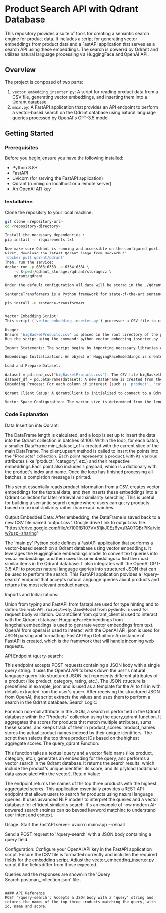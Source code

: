 # Product Search API with Qdrant Database

This repository provides a suite of tools for creating a semantic search engine for product data. It includes a script for generating vector embeddings from product data and a FastAPI application that serves as a search API using these embeddings. The search is powered by Qdrant and utilizes natural language processing via HuggingFace and OpenAI API.

## Overview

The project is composed of two parts:
1. `vector_embedding_inserter.py`: A script for reading product data from a CSV file, generating vector embeddings, and inserting them into a Qdrant database.
2. `main.py`: A FastAPI application that provides an API endpoint to perform a vector-based search on the Qdrant database using natural language queries processed by OpenAI's GPT-3.5 model.
## Getting Started

### Prerequisites

Before you begin, ensure you have the following installed:
- Python 3.8+
- FastAPI
- Uvicorn (for serving the FastAPI application)
- Qdrant (running on localhost or a remote server)
- An OpenAI API key

### Installation

Clone the repository to your local machine:

```bash
git clone <repository-url>
cd <repository-directory>

Install the necessary dependencies : 
pip install -r requirements.txt

Now make sure Qdrant is running and accessible on the configured port.
First, download the latest Qdrant image from Dockerhub:
'docker pull qdrant/qdrant'
Then, run the service:
docker run -p 6333:6333 -p 6334:6334 \
    -v $(pwd)/qdrant_storage:/qdrant/storage:z \
    qdrant/qdrant

Under the default configuration all data will be stored in the ./qdrant_storage directory. This will also be the only directory that both the Container and the host machine can both see.

SentenceTransformers is a Python framework for state-of-the-art sentence, text and image embeddings. You can use this framework to compute sentence / text embeddings for more than 100 languages. These embeddings can then be compared e.g. with cosine-similarity to find sentences with a similar meaning.

pip install -U sentence-transformers


Vector Embedding Script:
This script ('vector_embedding_inserter.py') processes a CSV file to create vector embeddings for product-related fields and inserts the data into a Qdrant collection.

Usage:
Ensure 'bigBasketProducts.csv' is placed in the root directory of the project.
Run the script using the command: python vector_embedding_inserter.py

Import Statements: The script begins by importing necessary libraries and modules. QdrantClient from qdrant_client is used to interact with a Qdrant database. VectorParams and Distance are used to configure the vector space in which the data will be embedded. Pandas is imported for data manipulation, and HuggingFaceEmbeddings from langchain.embeddings is used to convert text data into vector embeddings.

Embeddings Initialization: An object of HuggingFaceEmbeddings is created. This object will be used to generate vector embeddings for textual data.

Load and Prepare Dataset:

dataset = pd.read_csv("bigBasketProducts.csv"): The CSV file bigBasketProducts.csv is loaded into a pandas DataFrame.
dataset_df = pd.DataFrame(dataset): A new DataFrame is created from the loaded data for further processing.
Embedding Process: For each column of interest (such as 'product', 'category', etc.), the script applies the embed_query method of the embeddings object to each value in the column to generate embeddings. This is done in a loop, and the embeddings for each column are stored in a new column with the suffix _embedding.

Qdrant Client Setup: A QdrantClient is initialized to connect to a Qdrant server running locally on the default port 6333.

Vector Space Configuration: The vector size is determined from the length of the embedding of the 'description' field. The script then configures a collection in Qdrant called "Products", setting up the vector space for each field with the cosine distance metric.

```

### Code Explanation 

Data Insertion into Qdrant:

The DataFrame length is calculated, and a loop is set up to insert the data into the Qdrant collection in batches of 100.
Within the loop, for each batch, a smaller DataFrame mini_dataset_df is created with the current slice of the main DataFrame.
The client.upsert method is called to insert the points into the "Products" collection. Each point represents a product, with its various attributes (like 'product', 'category', etc.) and their respective embeddings.Each point also includes a payload, which is a dictionary with the product's index and name. Once the loop has finished processing all batches, a completion message is printed.

This script essentially reads product information from a CSV, creates vector embeddings for the textual data, and then inserts these embeddings into a Qdrant collection for later retrieval and similarity searching. This is useful for building a semantic search engine where users can query products based on textual similarity rather than exact matches.


Output Embedded Data: After embedding, the DataFrame is saved back to a new CSV file named 'output.csv'. Google drive Link to output.csv file. "https://drive.google.com/file/d/100fBR07VV51jkJ0Ez6yvzRA0TQBrPiKa/view?usp=sharing"


The 'main.py' Python code defines a FastAPI application that performs a vector-based search on a Qdrant database using vector embeddings. It leverages the HuggingFace embeddings model to convert text queries into vector embeddings, and then uses those embeddings to find the most similar items in the Qdrant database. It also integrates with the OpenAI GPT-3.5 API to process natural language queries into structured JSON that can be used to perform the search.
This FastAPI application provides a '/query-search' endpoint that accepts natural language queries about products and returns the most relevant product names.

Imports and Initializations:

Union from typing and FastAPI from fastapi are used for type hinting and to define the web API, respectively.
BaseModel from pydantic is used for request body validation.
QdrantClient from qdrant_client is used to interact with the Qdrant database.
HuggingFaceEmbeddings from langchain.embeddings is used to generate vector embeddings from text.
OpenAI from openai is used to interact with the OpenAI API.
json is used for JSON parsing and formatting.
FastAPI App Definition: An instance of FastAPI is created, which is the framework that will handle incoming web requests.

API Endpoint /query-search:

This endpoint accepts POST requests containing a JSON body with a single query string.
It uses the OpenAI API to break down the user's natural language query into structured JSON that represents different attributes of a product (like product, category, rating, etc.).
The JSON structure is predefined in example_json and is used as a template for the AI to fill in with details extracted from the user's query.
After receiving the structured JSON from OpenAI, the script extracts the values and uses them to perform a search in the Qdrant database.
Search Logic:

For each non-null attribute in the JSON, a search is performed in the Qdrant database within the "Products" collection using the query_qdrant function.
It aggregates the scores for products that match multiple attributes, sums these scores, and keeps track of them in product_scores.
product_names stores the actual product names indexed by their unique identifiers.
The script then selects the top three product IDs based on the highest aggregate scores.
The query_qdrant Function:

This function takes a textual query and a vector field name (like product, category, etc.), generates an embedding for the query, and performs a vector search in the Qdrant database.
It returns the search results, which include the product's unique identifier, its score, and its payload (additional data associated with the vector).
Return Value:

The endpoint returns the names of the top three products with the highest aggregated scores.
This application essentially provides a REST API endpoint that allows users to search for products using natural language queries. It uses advanced NLP models to interpret the queries and a vector database for efficient similarity search. It's an example of how modern AI-powered search engines can go beyond keyword matching to understand user intent and context.

Usage:
Start the FastAPI server: uvicorn main:app --reload

Send a POST request to '/query-search' with a JSON body containing a query field.

Configuration:
Configure your OpenAI API key in the FastAPI application script.
Ensure the CSV file is formatted correctly and includes the required fields for the embedding script.
Adjust the vector_embedding_inserter.py script if the fields differ from those expected.

Queries and the responses are shown in the 'Query Search.postman_collection.json' file .

```

#### API Reference
POST '/query-search': Accepts a JSON body with a 'query' string and returns the names of the top three products matching the query, with id, name and score.
